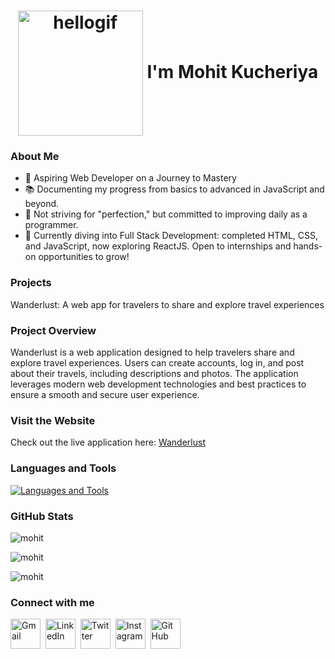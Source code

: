  <h1 align="center"><img align="center" src="https://user-images.githubusercontent.com/67560900/107698101-10797e00-6cda-11eb-8357-b7808d66151a.gif" width="200" alt="hellogif"> I'm Mohit Kucheriya </h1>

### About Me

- 🌟 Aspiring Web Developer on a Journey to Mastery
- 📚 Documenting my progress from basics to advanced in JavaScript and beyond.
- 🎯 Not striving for "perfection," but committed to improving daily as a programmer.
- 🚀 Currently diving into Full Stack Development: completed HTML, CSS, and JavaScript, now exploring ReactJS. Open to internships and hands-on opportunities to grow!

### Projects

 Wanderlust: A web app for travelers to share and explore travel experiences
 ### Project Overview

Wanderlust is a web application designed to help travelers share and explore travel experiences. Users can create accounts, log in, and post about their travels, including descriptions and photos. The application leverages modern web development technologies and best practices to ensure a smooth and secure user experience.

### Visit the Website

Check out the live application here: [Wanderlust](https://wanderlust-srtn.onrender.com/listings)

### Languages and Tools

<p align="left">
  <a href="https://skillicons.dev">
    <img src="https://skillicons.dev/icons?i=html,css,bootstrap,js,express,nodejs,mongodb,react,redux,tailwind,git,github" alt="Languages and Tools"/>
  </a>
</p>

### GitHub Stats

<!-- <img src="https://myreadme.vercel.app/api/embed/Mohit-Kucheriya?panels=userstatistics,toplanguages,commitgraph" alt="reimaginedreadme" /> -->
<p><img align="center" src="https://github-readme-stats.vercel.app/api/top-langs?username=Mohit-Kucheriya&show_icons=true&locale=en&layout=compact" alt="mohit" /></p>
<p><img align="center" src="https://github-readme-stats.vercel.app/api?username=Mohit-Kucheriya&show_icons=true&locale=en" alt="mohit" /></p>
<p><img align="center" src="https://github-readme-streak-stats.herokuapp.com/?user=Mohit-Kucheriya&" alt="mohit" /></p>

### Connect with me

[<img src="https://skillicons.dev/icons?i=gmail" alt="Gmail" width="48" >](mailto:kucheriyamohit@gmail.com)&nbsp;
[<img src="https://skillicons.dev/icons?i=linkedin" alt="LinkedIn" width="48">](https://www.linkedin.com/in/mohit-kucheriya-77998924a/)&nbsp; 
[<img src="https://skillicons.dev/icons?i=twitter" alt="Twitter" width="48">](https://x.com/MohitKucheriya)&nbsp; 
[<img src="https://skillicons.dev/icons?i=instagram" alt="Instagram" width="48">](https://www.instagram.com/pisuuu_4022/?next=%2F)&nbsp; 
[<img src="https://skillicons.dev/icons?i=github" alt="GitHub" width="48">](https://github.com/Mohit-Kucheriya)
















